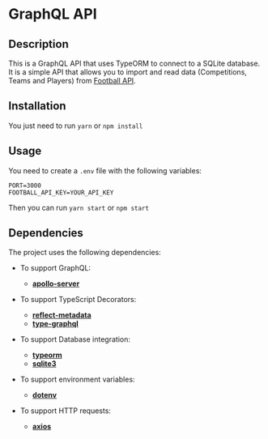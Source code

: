 # GraphQL API

## Description

This is a GraphQL API that uses TypeORM to connect to a SQLite database. It is a simple API that allows you to import and read data (Competitions, Teams and Players) from [Football API](https://football-data.org/).

## Installation

You just need to run `yarn` or `npm install`

## Usage

You need to create a `.env` file with the following variables:

```
PORT=3000
FOOTBALL_API_KEY=YOUR_API_KEY
```

Then you can run `yarn start` or `npm start`

## Dependencies

The project uses the following dependencies:

- To support GraphQL:

  - **[apollo-server](https://www.npmjs.com/package/apollo-server)**

- To support TypeScript Decorators:

  - **[reflect-metadata](https://www.npmjs.com/package/reflect-metadata)**
  - **[type-graphql](https://www.npmjs.com/package/type-graphql)**

- To support Database integration:

  - **[typeorm](https://www.npmjs.com/package/typeorm)**
  - **[sqlite3](https://www.npmjs.com/package/sqlite3)**

- To support environment variables:

  - **[dotenv](https://www.npmjs.com/package/dotenv)**

- To support HTTP requests:
  - **[axios](https://www.npmjs.com/package/axios)**
